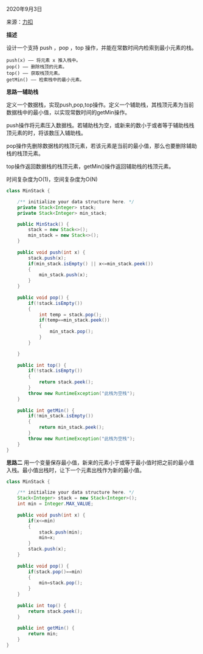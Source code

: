 2020年9月3日

来源：[力扣](https://leetcode-cn.com/problems/min-stack)

**描述**

设计一个支持 push ，pop ，top 操作，并能在常数时间内检索到最小元素的栈。

```
push(x) —— 将元素 x 推入栈中。
pop() —— 删除栈顶的元素。
top() —— 获取栈顶元素。
getMin() —— 检索栈中的最小元素。
```

**思路一辅助栈**

定义一个数据栈，实现push,pop,top操作。定义一个辅助栈，其栈顶元素为当前数据栈中的最小值，以实现常数时间的getMin操作。

push操作将元素压入数据栈。若辅助栈为空，或新来的数小于或者等于辅助栈栈顶元素的时，将该数压入辅助栈。

pop操作先删除数据栈的栈顶元素，若该元素是当前的最小值，那么也要删除辅助栈的栈顶元素。

top操作返回数据栈的栈顶元素，getMin()操作返回辅助栈的栈顶元素。

时间复杂度为O(1)，空间复杂度为O(N)

```java
class MinStack {

    /** initialize your data structure here. */
    private Stack<Integer> stack;
    private Stack<Integer> min_stack;

    public MinStack() {
        stack = new Stack<>();
        min_stack = new Stack<>();
    }
    
    public void push(int x) {
        stack.push(x);
        if(min_stack.isEmpty() || x<=min_stack.peek())
        {
            min_stack.push(x);
        }
    }
    
    public void pop() {
        if(!stack.isEmpty())
        {
            int temp = stack.pop();
            if(temp==min_stack.peek())
            {
                min_stack.pop();
            }
        }

    }
    
    public int top() {
        if(!stack.isEmpty())
        {
            return stack.peek();
        }
        throw new RuntimeException("此栈为空栈");
    }
    
    public int getMin() {
        if(!min_stack.isEmpty())
        {
            return min_stack.peek();
        }
        throw new RuntimeException("此栈为空栈");
    }
}
```

**思路二**
用一个变量保存最小值，新来的元素小于或等于最小值时把之前的最小值入栈。最小值出栈时，让下一个元素出栈作为新的最小值。
```java
class MinStack {

    /** initialize your data structure here. */
    Stack<Integer> stack = new Stack<Integer>();
    int min = Integer.MAX_VALUE;
    
    public void push(int x) {
        if(x<=min)
        {
            stack.push(min);
            min=x;
        }
        stack.push(x);
    }
    
    public void pop() {
        if(stack.pop()==min)
        {
            min=stack.pop();
        }
    }
    
    public int top() {
        return stack.peek();
    }
    
    public int getMin() {
        return min;
    }
}
```

